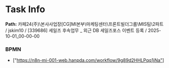 # Task Info

**Path:** 카페24(주)\본사사업장\[CG]MI본부\마케팅센터\프론트빌더그룹\MIS팀\2파트 / jskim10 / [339686] 세일즈 후속업무 _ 외근 DB 세일즈포스 이벤트 등록 / 2025-10-01_00-00-00

### BPMN
- ["https://n8n-mi-001-web.hanpda.com/workflow/9g89d2HHLPqq1jNa"]

